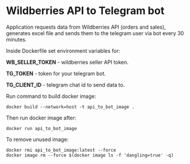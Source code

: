 # Wildberries API to Telegram bot
Application requests data from Wildberries API (orders and sales), generates excel file and sends them to the telegram user via bot every 30 minutes.

Inside Dockerfile set environment variables for:

**WB_SELLER_TOKEN** - wildberries seller API token.

**TG_TOKEN** - token for your telegram bot.

**TG_CLIENT_ID** - telegram chat id to send data to.

Run command to build docker image:
```
docker build --network=host -t api_to_bot_image .
```
Then run docker image after:
```
docker run api_to_bot_image
```
To remove unused image:
```
docker rmi api_to_bot_image:latest --force
docker image rm --force $(docker image ls -f 'dangling=true' -q)
```